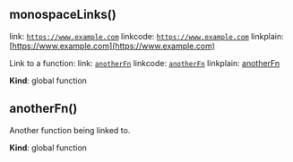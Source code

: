 <a name="monospaceLinks"></a>

## monospaceLinks()
link: [`https://www.example.com`](https://www.example.com)
linkcode: [`https://www.example.com`](https://www.example.com)
linkplain: [https://www.example.com](https://www.example.com)

Link to a function:
link: [`anotherFn`](#anotherFn)
linkcode: [`anotherFn`](#anotherFn)
linkplain: [anotherFn](#anotherFn)

**Kind**: global function  
<a name="anotherFn"></a>

## anotherFn()
Another function being linked to.

**Kind**: global function  
